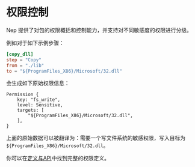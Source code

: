 # 权限控制

Nep 提供了对包的权限概括和控制能力，并支持对不同敏感度的权限进行分级。

例如对于如下示例步骤：

```toml
[copy_dll]
step = "Copy"
from = "./lib"
to = "${ProgramFiles_X86}/Microsoft/32.dll"
```

会生成如下原始权限信息：

```
Permission {
    key: "fs_write",
    level: Sensitive,
    targets: [
        "${ProgramFiles_X86}/Microsoft/32.dll",
    ],
}
```
上面的原始数据可以被翻译为：需要一个写文件系统的敏感权限，写入目标为`${ProgramFiles_X86}/Microsoft/32.dll`。

你可以在[定义与API](/nep/definition/3-permissions)中找到完整的权限定义。
